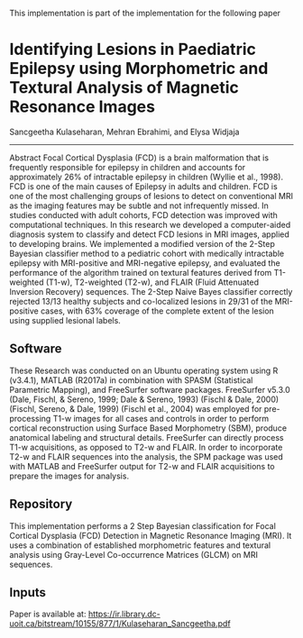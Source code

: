 
This implementation is part of the implementation for the following paper
# Identifying Lesions in Paediatric Epilepsy using Morphometric and Textural Analysis of Magnetic Resonance Images
Sancgeetha Kulaseharan, Mehran Ebrahimi, and Elysa Widjaja
__________________________________________________________________________________________________________________

Abstract
Focal Cortical Dysplasia (FCD) is a brain malformation that is frequently responsible for epilepsy in children and accounts for approximately 26% of intractable epilepsy in children (Wyllie et al., 1998). FCD is one of the main causes of Epilepsy in adults and children. FCD is one of the most challenging groups of lesions to detect on conventional MRI as the imaging features may be subtle and not infrequently missed. In studies conducted with adult cohorts, FCD detection was improved with computational techniques. In this research we developed a computer-aided diagnosis system to classify and detect FCD lesions in MRI images, applied to developing brains. We implemented a modified version of the 2-Step Bayesian classifier method to a pediatric cohort with medically intractable epilepsy with MRI-positive and MRI-negative epilepsy, and evaluated the performance of the algorithm trained on textural features derived from T1-weighted (T1-w), T2-weighted (T2-w), and FLAIR (Fluid Attenuated Inversion Recovery) sequences. The 2-Step Naive Bayes classifier correctly rejected 13/13 healthy subjects and co-localized lesions in 29/31 of the MRI-positive cases, with 63% coverage of the complete extent of the lesion using supplied lesional labels. 

Software
-
These Research was conducted on an Ubuntu operating system using R (v3.4.1), MATLAB (R2017a) in combination with SPASM (Statistical Parametric Mapping), and FreeSurfer software packages. FreeSurfer v5.3.0 (Dale, Fischl, & Sereno, 1999; Dale & Sereno, 1993) (Fischl & Dale, 2000) (Fischl, Sereno, & Dale, 1999) (Fischl et al., 2004) was employed for pre-processing T1-w images for all cases and controls in order to perform cortical reconstruction using Surface Based Morphometry (SBM), produce anatomical labeling and structural details. FreeSurfer can directly process T1-w acquisitions, as opposed to T2-w and FLAIR. In order to incorporate T2-w and FLAIR sequences into the analysis, the SPM package was used with MATLAB and FreeSurfer output for T2-w and FLAIR acquisitions to prepare the images for analysis. 

Repository
-
This implementation performs a 2 Step Bayesian classification for Focal Cortical Dysplasia (FCD) Detection in Magnetic Resonance Imaging (MRI). It uses a combination of established morphometric features and textural analysis using Gray-Level Co-occurrence Matrices (GLCM) on MRI sequences.

Inputs
- 






Paper is available at:
https://ir.library.dc-uoit.ca/bitstream/10155/877/1/Kulaseharan_Sancgeetha.pdf
